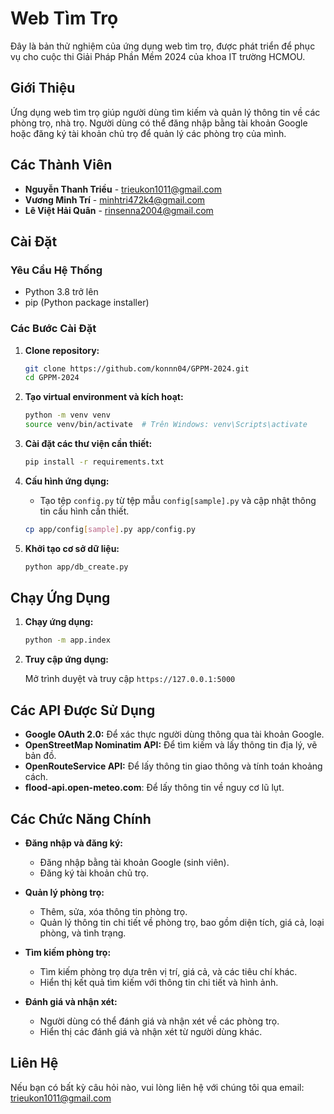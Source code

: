 # Web Tìm Trọ

Đây là bản thử nghiệm của ứng dụng web tìm trọ, được phát triển để phục vụ cho cuộc thi Giải Pháp Phần Mềm 2024 của khoa IT trường HCMOU.

## Giới Thiệu

Ứng dụng web tìm trọ giúp người dùng tìm kiếm và quản lý thông tin về các phòng trọ, nhà trọ. Người dùng có thể đăng nhập bằng tài khoản Google hoặc đăng ký tài khoản chủ trọ để quản lý các phòng trọ của mình.

## Các Thành Viên

- **Nguyễn Thanh Triều** - trieukon1011@gmail.com
- **Vương Minh Trí** - minhtri472k4@gmail.com
- **Lê Việt Hải Quân** - rinsenna2004@gmail.com

## Cài Đặt

### Yêu Cầu Hệ Thống

- Python 3.8 trở lên
- pip (Python package installer)

### Các Bước Cài Đặt

1. **Clone repository:**

    ```sh
    git clone https://github.com/konnn04/GPPM-2024.git
    cd GPPM-2024
    ```

2. **Tạo virtual environment và kích hoạt:**

    ```sh
    python -m venv venv
    source venv/bin/activate  # Trên Windows: venv\Scripts\activate
    ```

3. **Cài đặt các thư viện cần thiết:**

    ```sh
    pip install -r requirements.txt
    ```

4. **Cấu hình ứng dụng:**

    - Tạo tệp `config.py` từ tệp mẫu `config[sample].py` và cập nhật thông tin cấu hình cần thiết.

    ```sh
    cp app/config[sample].py app/config.py
    ```

5. **Khởi tạo cơ sở dữ liệu:**

    ```sh
    python app/db_create.py
    ```

## Chạy Ứng Dụng

1. **Chạy ứng dụng:**

    ```sh
    python -m app.index
    ```

2. **Truy cập ứng dụng:**

    Mở trình duyệt và truy cập `https://127.0.0.1:5000`

## Các API Được Sử Dụng

- **Google OAuth 2.0:** Để xác thực người dùng thông qua tài khoản Google.
- **OpenStreetMap Nominatim API:** Để tìm kiếm và lấy thông tin địa lý, vẽ bản đồ.
- **OpenRouteService API:** Để lấy thông tin giao thông và tính toán khoảng cách.
- **flood-api.open-meteo.com**: Để lấy thông tin về nguy cơ lũ lụt.


## Các Chức Năng Chính

- **Đăng nhập và đăng ký:**
  - Đăng nhập bằng tài khoản Google (sinh viên).
  - Đăng ký tài khoản chủ trọ.

- **Quản lý phòng trọ:**
  - Thêm, sửa, xóa thông tin phòng trọ.
  - Quản lý thông tin chi tiết về phòng trọ, bao gồm diện tích, giá cả, loại phòng, và tình trạng.

- **Tìm kiếm phòng trọ:**
  - Tìm kiếm phòng trọ dựa trên vị trí, giá cả, và các tiêu chí khác.
  - Hiển thị kết quả tìm kiếm với thông tin chi tiết và hình ảnh.

- **Đánh giá và nhận xét:**
  - Người dùng có thể đánh giá và nhận xét về các phòng trọ.
  - Hiển thị các đánh giá và nhận xét từ người dùng khác.

## Liên Hệ

Nếu bạn có bất kỳ câu hỏi nào, vui lòng liên hệ với chúng tôi qua email: trieukon1011@gmail.com